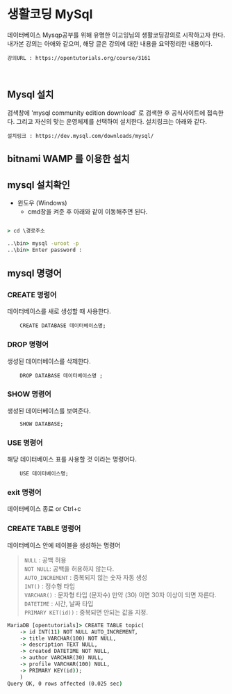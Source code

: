# 생활코딩 MySql

데이터베이스 Mysqp공부를 위해 유명한 이고잉님의 생활코딩강의로 시작하고자 한다.
내가본 강의는 아애와 같으며, 해당 글은 강의에 대한 내용을 요약정리한 내용이다.

    강의URL : https://opentutorials.org/course/3161   

<br>
   
   
## Mysql 설치

검색창에 'mysql community edition download' 로 검색한 후 공식사이트에 접속한다. 그리고 자신의 맞는 운영체제를 선택하여 설치한다. 설치링크는 아래와 같다.

    설치링크 : https://dev.mysql.com/downloads/mysql/



## bitnami WAMP 를 이용한 설치





## mysql 설치확인

 - 윈도우 (Windows)
   - cmd창을 켜준 후 아래와 같이 이동해주면 된다.
  
```cmd

> cd \경로주소

..\bin> mysql -uroot -p
..\bin> Enter password : 


```


## mysql 명령어

### CREATE 명령어
데이터베이스를 새로 생성할 때 사용한다.   
```
    CREATE DATABASE 데이터베이스명;
```

### DROP 명령어
생성된 데이터베이스를 삭제한다. 
```  
    DROP DATABASE 데이터베이스명 ;
```

### SHOW 명령어
생성된 데이터베이스를 보여준다.   

```
    SHOW DATABASE;
```

### USE 명령어
해당 데이터베이스 표를 사용할 것 이라는 명령어다.   
```
    USE 데이터베이스명;
```

### exit 명령어
데이터베이스 종료  or Ctrl+c 


### CREATE TABLE 명령어
데이터베이스 안에 테이블을 생성하는 명령어   

> `NULL` : 공백 허용   
> `NOT NULL`: 공백을 허용하지 않는다.    
> `AUTO_INCREMENT` : 중복되지 않는 숫자 자동 생성   
> `INT()` : 정수형 타입   
> `VARCHAR()` : 문자형 타입 (문자수) 만약 (30) 이면 30자 이상이 되면 자른다.   
> `DATETIME` : 시간, 날짜 타입   
> `PRIMARY KET(id))` : 중복되면 안되는 값을 지정.   

```cmd
MariaDB [opentutorials]> CREATE TABLE topic(
    -> id INT(11) NOT NULL AUTO_INCREMENT,
    -> title VARCHAR(100) NOT NULL,
    -> description TEXT NULL,
    -> created DATETIME NOT NULL,
    -> author VARCHAR(30) NULL,
    -> profile VARCHAR(100) NULL,
    -> PRIMARY KEY(id));
    )
Query OK, 0 rows affected (0.025 sec)

```
